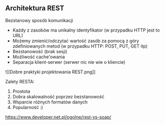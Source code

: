## Architektura REST

Bezstanowy sposób komunikacji

- Każdy z zasobów ma unikalny identyfikator (w przypadku HTTP jest to URL)
- Możemy zmienić/odczytać wartość zasób za pomocą z góry zdefiniowanych metod (w przypadku HTTP: POST, PUT, GET itp)
- Bezstanowość (brak sesji)
- Możliwość cache'owania
- Separacja klient-serwer (serwer nic nie wie o kliencie)


![[Dobre praktyki projektowania REST.png]]


Zalety RESTA:
1) Prostota
2) Dobra skalowalność poprzez bezstanowość
3) Wsparcie różnych formatów danych
4) Popularność :)

https://www.developer.net.pl/ogolne/rest-vs-soap/